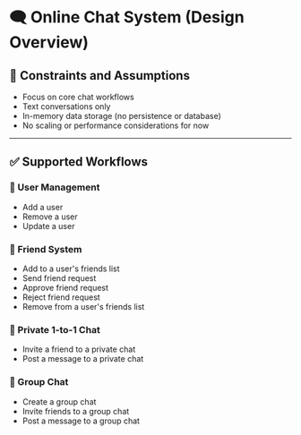 # 🗨️ Online Chat System (Design Overview)

## 📌 Constraints and Assumptions

- Focus on core chat workflows
- Text conversations only
- In-memory data storage (no persistence or database)
- No scaling or performance considerations for now

---

## ✅ Supported Workflows

### 👤 User Management
- Add a user  
- Remove a user  
- Update a user  

### 🤝 Friend System
- Add to a user's friends list  
- Send friend request  
- Approve friend request  
- Reject friend request  
- Remove from a user's friends list  

### 💬 Private 1-to-1 Chat
- Invite a friend to a private chat  
- Post a message to a private chat  

### 👥 Group Chat
- Create a group chat  
- Invite friends to a group chat  
- Post a message to a group chat  
